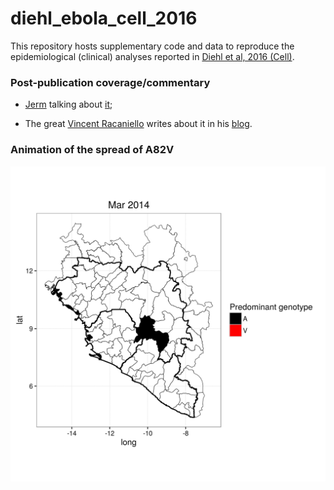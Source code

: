 # diehl_ebola_cell_2016
This repository hosts supplementary code and data to reproduce the epidemiological (clinical) analyses reported in [Diehl et al, 2016 (Cell)](http://www.cell.com/cell/fulltext/S0092-8674(16)31396-4).

### Post-publication coverage/commentary

- [Jerm](http://www.lubanlab.org/people/current/jeremy-luban/) talking about [it](https://youtu.be/fQpMCIW_63M);

- The great [Vincent Racaniello](http://www.microbiology.columbia.edu/faculty/racaniello.html) writes about it in his [blog](http://www.virology.ws/2016/11/03/increased-infectivity-of-ebola-virus-glycoprotein-from-west-africa/).

### Animation of the spread of A82V
![Animation](https://github.com/maxbiostat/diehl_ebola_cell_2016/blob/master/plots/GP82_animation/GP82_1monthsWindow.gif)

